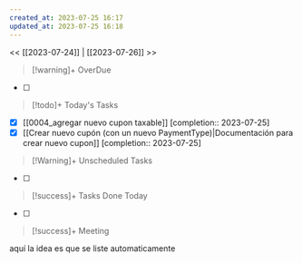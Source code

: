 ```yaml
---
created_at: 2023-07-25 16:17
updated_at: 2023-07-25 16:18
---
```


<< [[2023-07-24]] | [[2023-07-26]] >>


> [!warning]+ OverDue

- [ ] 

> [!todo]+ Today's Tasks

- [x] [[0004_agregar nuevo cupon taxable]]  [completion:: 2023-07-25]
- [x] [[Crear nuevo cupón (con un nuevo PaymentType)|Documentación para crear nuevo cupon]]  [completion:: 2023-07-25]

> [!Warning]+ Unscheduled Tasks

- [ ] 

> [!success]+ Tasks Done Today

- [ ] 

> [!success]+ Meeting

aquí la idea es que se liste automaticamente
